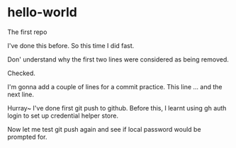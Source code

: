 # hello-world
The first repo

I've done this before. So this time I did fast. 

Don' understand why the first two lines were considered as being removed.

Checked.

I'm gonna add a couple of lines for a commit practice. This line ...
and the next line.

Hurray~ I've done first git push to github. Before this, I learnt using gh auth login to set up credential helper store. 

Now let me test git push again and see if local password would be prompted for.
